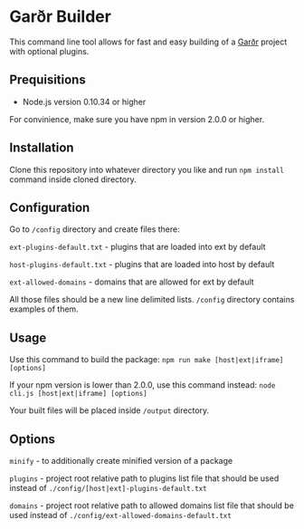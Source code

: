 # Garðr Builder

This command line tool allows for fast and easy building of a [Garðr](http://gardr.github.io/) project with optional plugins.


## Prequisitions 

* Node.js version 0.10.34 or higher

For convinience, make sure you have npm in version 2.0.0 or higher.


## Installation

Clone this repository into whatever directory you like and run ```npm install``` command inside cloned directory.

## Configuration

Go to ```/config``` directory and create files there:

```ext-plugins-default.txt``` - plugins that are loaded into ext by default

```host-plugins-default.txt``` - plugins that are loaded into host by default

```ext-allowed-domains``` - domains that are allowed for ext by default


All those files should be a new line delimited lists. ```/config``` directory contains examples of them.


## Usage

Use this command to build the package: ```npm run make [host|ext|iframe] [options]```

If your npm version is lower than 2.0.0, use this command instead: ```node cli.js [host|ext|iframe] [options]```

Your built files will be placed inside ```/output``` directory.


## Options

```minify``` - to additionally create minified version of a package

```plugins``` - project root relative path to plugins list file that should be used instead of ```./config/[host|ext]-plugins-default.txt```

```domains``` - project root relative path to allowed domains list file that should be used instead of ```./config/ext-allowed-domains-default.txt```
